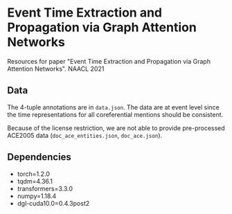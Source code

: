# Event Time Extraction and Propagation via Graph Attention Networks

Resources for paper "Event Time Extraction and Propagation via Graph Attention Networks". NAACL 2021

## Data
The 4-tuple annotations are in `data.json`. The data are at event level since the time representations for all coreferential mentions should be consistent.

Because of the license restriction, we are not able to provide pre-processed ACE2005 data (`doc_ace_entities.json`, `doc_ace.json`).

## Dependencies
- torch=1.2.0
- tqdm=4.36.1
- transformers=3.3.0
- numpy=1.18.4
- dgl-cuda10.0=0.4.3post2

